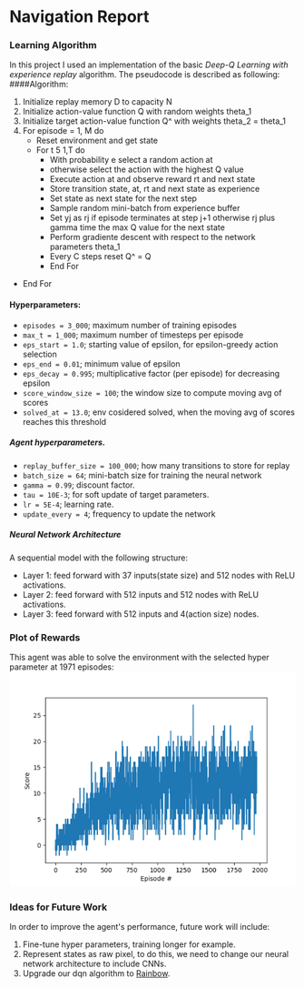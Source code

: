 [//]: # (Image References)

[image1]: output/checkpoints/avg_score_1971_Apr-24-2021_2346.png "Plot of rewards"

# Navigation Report

### Learning Algorithm

In this project I used an implementation of the basic *Deep-Q Learning with experience replay* algorithm. The pseudocode is described as following: 
####Algorithm: 
1. Initialize replay memory D to capacity N
2. Initialize action-value function Q with random weights theta_1
3. Initialize target action-value function Q^ with weights theta_2 = theta_1
4. For episode = 1, M do
    - Reset environment and get state  
    - For t 5 1,T do
       - With probability e select a random action at
       - otherwise select the action with the highest Q value
       - Execute action at and observe reward rt and next state
       - Store transition state, at, rt and next state as experience
       - Set state as next state for the next step
       - Sample random mini-batch from experience buffer
       - Set yj as rj if episode terminates at step j+1 otherwise rj plus gamma time the max Q value for the next state
       - Perform gradiente descent with respect to the network parameters theta_1
       - Every C steps reset Q^ = Q
      - End For
- End For

#### Hyperparameters:
- `episodes = 3_000`; maximum number of training episodes
- `max_t = 1_000`; maximum number of timesteps per episode
- `eps_start = 1.0`; starting value of epsilon, for epsilon-greedy action selection
- `eps_end = 0.01`; minimum value of epsilon
- `eps_decay = 0.995`; multiplicative factor (per episode) for decreasing epsilon
- `score_window_size = 100`; the window size to compute moving avg of scores
- `solved_at = 13.0`; env cosidered solved, when the moving avg of scores reaches this threshold

##### Agent hyperparameters.
- `replay_buffer_size = 100_000`; how many transitions to store for replay 
- `batch_size = 64`; mini-batch size for training the neural network
- `gamma = 0.99`; discount factor.
- `tau = 10E-3`; for soft update of target parameters.
- `lr = 5E-4`; learning rate.
- `update_every = 4`; frequency to update the network

##### Neural Network Architecture
A sequential model with the following structure:
- Layer 1: feed forward with 37 inputs(state size) and 512 nodes with ReLU activations. 
- Layer 2: feed forward with 512 inputs and 512 nodes with ReLU activations. 
- Layer 3: feed forward with 512 inputs and 4(action size) nodes. 

### Plot of Rewards
This agent was able to solve the environment with the selected hyper parameter at 1971 episodes:
![Plot of rewards][image1]

### Ideas for Future Work
In order to improve the agent's performance, future work will include:
1. Fine-tune hyper parameters, training longer for example.
2. Represent states as raw pixel, to do this, we need to change our neural network architecture to include CNNs.
3. Upgrade our dqn algorithm to [Rainbow](https://arxiv.org/abs/1710.02298).
         